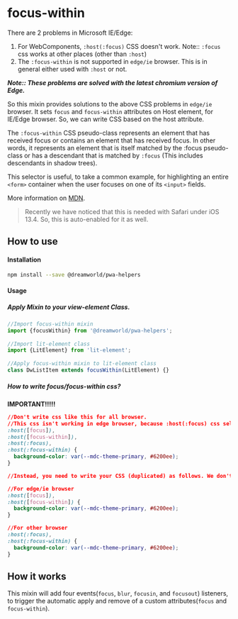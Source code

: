 # focus-within

There are 2 problems in Microsoft IE/Edge:

1. For WebComponents, `:host(:focus)` CSS doesn't work. Note:: `:focus` css works at other places (other than `:host`)
2. The `:focus-within` is not supported in `edge/ie` browser. This is in general either used with `:host` or not.

***Note:: These problems are solved with the latest chromium version of Edge.***

So this mixin provides solutions to the above CSS problems in `edge/ie` browser. It sets `focus` and `focus-within` attributes on Host element, for IE/Edge browser. So, we can write CSS based on the host attribute.


The `:focus-within` CSS pseudo-class represents an element that has received focus or contains an element that has received focus. In other words, it represents an element that is itself matched by the :focus pseudo-class or has a descendant that is matched by `:focus` (This includes descendants in shadow trees).

This selector is useful, to take a common example, for highlighting an entire `<form>` container when the user focuses on one of its `<input>` fields.

More information on [MDN](https://developer.mozilla.org/en-US/docs/Web/CSS/:focus-within).

> Recently we have noticed that this is needed with Safari under iOS 13.4. So, this is
> auto-enabled for it as well.


## How to use

#### Installation
```sh
npm install --save @dreamworld/pwa-helpers
```

#### Usage

##### Apply Mixin to your view-element Class.
```javascript
//Import focus-within mixin
import {focusWithin} from '@dreamworld/pwa-helpers';
	
//Import lit-element class
import {LitElement} from 'lit-element';
	
//Apply focus-within mixin to lit-element class
class DwListItem extends focusWithin(LitElement) {}
```

##### How to write focus/focus-within css?

**IMPORTANT!!!!!**
```css
//Don't write css like this for all browser.
//This css isn't working in edge browser, because :host(:focus) css selector is ignored in edge/ie browser.
:host([focus]),
:host([focus-within]),
:host(:focus),
:host(:focus-within) {
  background-color: var(--mdc-theme-primary, #6200ee);
}

//Instead, you need to write your CSS (duplicated) as follows. We don't know why, by above syntax doesn't work.

//For edge/ie browser
:host([focus]),
:host([focus-within]) {
  background-color: var(--mdc-theme-primary, #6200ee);
}

//For other browser
:host(:focus),
:host(:focus-within) {
  background-color: var(--mdc-theme-primary, #6200ee);
}
```

## How it works

This mixin will add four events(`focus`, `blur`, `focusin`, and `focusout`) listeners, to trigger the automatic apply and remove of a custom attributes(`focus` and `focus-within`).